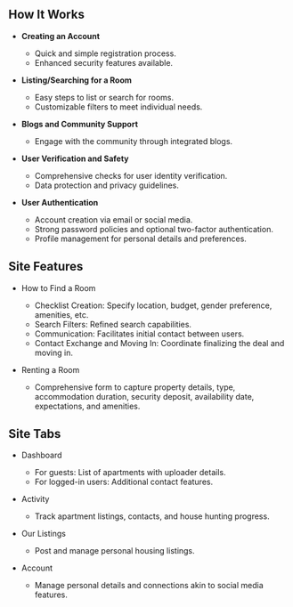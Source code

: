 ## How It Works
- **Creating an Account**
  - Quick and simple registration process.
  - Enhanced security features available.
- **Listing/Searching for a Room**
  - Easy steps to list or search for rooms.
  - Customizable filters to meet individual needs.

- **Blogs and Community Support**
  - Engage with the community through integrated blogs.

- **User Verification and Safety**
  - Comprehensive checks for user identity verification.
  - Data protection and privacy guidelines.

- **User Authentication**
  - Account creation via email or social media.
  - Strong password policies and optional two-factor authentication.
  - Profile management for personal details and preferences.

## Site Features
- How to Find a Room
  - Checklist Creation: Specify location, budget, gender preference, amenities, etc.
  - Search Filters: Refined search capabilities.
  - Communication: Facilitates initial contact between users.
  - Contact Exchange and Moving In: Coordinate finalizing the deal and moving in.

- Renting a Room
  - Comprehensive form to capture property details, type, accommodation duration, security deposit, availability date, expectations, and amenities.

## Site Tabs
- Dashboard
  - For guests: List of apartments with uploader details.
  - For logged-in users: Additional contact features.

- Activity
  - Track apartment listings, contacts, and house hunting progress.

- Our Listings
  - Post and manage personal housing listings.

- Account
  - Manage personal details and connections akin to social media features.